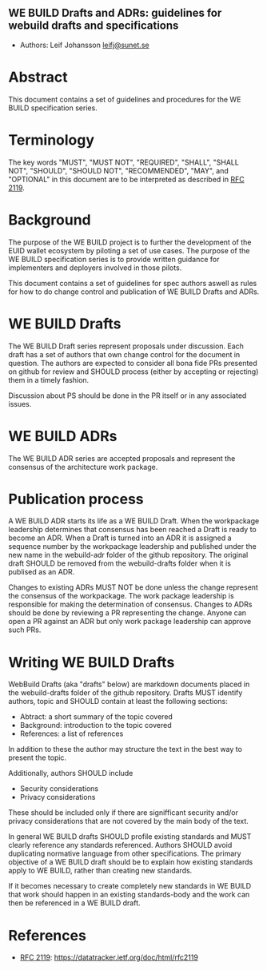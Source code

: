 ## WE BUILD Drafts and ADRs: guidelines for webuild drafts and specifications 

* Authors: Leif Johansson <leifj@sunet.se>

# Abstract

This document contains a set of guidelines and procedures for the WE BUILD specification series.

# Terminology

The key words "MUST", "MUST NOT", "REQUIRED", "SHALL", "SHALL NOT", "SHOULD", "SHOULD NOT", "RECOMMENDED",  "MAY", and "OPTIONAL" in this document are to be interpreted as described in [RFC 2119](#RFC2119).

# Background

The purpose of the WE BUILD project is to further the development of the EUID wallet ecosystem by piloting a set of use cases. The purpose of the WE BUILD specification series is to provide written guidance for implementers and deployers involved in those pilots.

This document contains a set of guidelines for spec authors aswell as rules for how to do change control and publication of WE BUILD Drafts and ADRs. 

# WE BUILD Drafts

The WE BUILD Draft series represent proposals under discussion. Each draft has a set of authors that own change control for the document in question. The authors are expected to consider all bona fide PRs presented on github for review and SHOULD process (either by accepting or rejecting) them in a timely fashion.

Discussion about PS should be done in the PR itself or in any associated issues.

# WE BUILD ADRs

The WE BUILD ADR series are accepted proposals and represent the consensus of the architecture work package.

# Publication process

A WE BUILD ADR starts its life as a WE BUILD Draft. When the workpackage leadership determines that consensus has been reached a Draft is ready to become an ADR. When a Draft is turned into an ADR it is assigned a sequence number by the workpackage leadership and published under the new name in the webuild-adr folder of the github repository. The original draft SHOULD be removed from the webuild-drafts folder when it is publised as an ADR.

Changes to existing ADRs MUST NOT be done unless the change represent the consensus of the workpackage. The work package leadership is responsible for making the determination of consensus. Changes to ADRs should be done by reviewing a PR representing the change. Anyone can open a PR against an ADR but only work package leadership can approve such PRs.

# Writing WE BUILD Drafts

WebBuild Drafts (aka "drafts" below) are markdown documents placed in the webuild-drafts folder of the github repository. Drafts MUST identify authors, topic and SHOULD contain at least the following sections:

* Abtract: a short summary of the topic covered
* Background: introduction to the topic covered
* References: a list of references

In addition to these the author may structure the text in the best way to present the topic. 

Additionally, authors SHOULD include

* Security considerations 
* Privacy considerations

These should be included only if there are signifficant security and/or privacy considerations that are not covered by the main body of the text.

In general WE BUILD drafts SHOULD profile existing standards and MUST clearly reference any standards referenced. Authors SHOULD avoid duplicating normative language from other specifications. The primary objective of a WE BUILD draft should be to explain how existing standards apply to WE BUILD, rather than creating new standards. 

If it becomes necessary to create completely new standards in WE BUILD that work should happen in an existing standards-body and the work can then be referenced in a WE BUILD draft.

# References

* <a href="RFC2119">RFC 2119</a>: https://datatracker.ietf.org/doc/html/rfc2119
